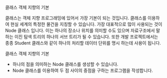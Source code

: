 클래스
객체 지향의 기본

클래스는 객체 지향 프로그래밍에 있어서 가장 기본이 되는 것입니다.
클래스를 이용하여 현실 세계의 특정한 물건을 지칭할 수 있습니다.
가장 대표적으로 많이 사용되는 것이 Node 클래스 입니다.
이는 하나의 장소나 위치를 의미할 수도 있으며 자료구조에서
말하는 이진 탐색 트리의 하나의 서브 트리가 될 수 있습니다.
또한 개발 프로젝트에서는 종종 Student 클래스와 같이 
하나의 처리할 데이터 단위를 명시 하는데 사용이 됩니다.

클래스
객체 지향의 기본
- 하나의 점을 의미하는 Node 클래스를 생성할 수 있습니다.
- Node 클래스를 이용하여 두 점 사이의 중점을 구하는 프로그램을 작성합니다.